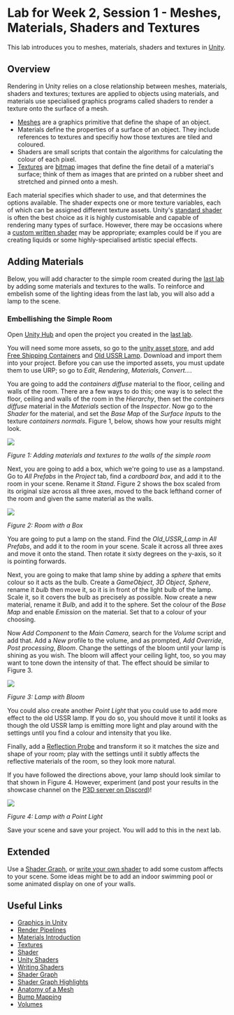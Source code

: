 # Lab for Week 2, Session 1 - Meshes, Materials, Shaders and Textures  

This lab introduces you to meshes, materials, shaders and textures in [Unity](https://unity.com/).

## Overview

Rendering in Unity relies on a close relationship between meshes, materials, shaders and textures; textures are applied to objects using materials, and materials use specialised graphics programs called shaders to render a texture onto the surface of a mesh.

+ [Meshes](https://docs.unity3d.com/Manual/AnatomyofaMesh.html) are a graphics primitive that define the shape of an object.
+ Materials define the properties of a surface of an object. They include references to textures and specifiy how those textures are tiled and coloured.
+ Shaders are small scripts that contain the algorithms for calculating the colour of each pixel.
+ [Textures](https://docs.unity3d.com/Manual/Textures.html) are [bitmap](https://en.wikipedia.org/wiki/Bitmap) images that define the fine detail of a material's surface; think of them as images that are printed on a rubber sheet and stretched and pinned onto a mesh.

Each material specifies which shader to use, and that determines the options available. The shader expects one or more texture variables, each of which can be assigned different texture assets. Unity's [standard shader](https://docs.unity3d.com/Manual/shader-StandardShader.html) is often the best choice as it is highly customisable and capable of rendering many types of surface. However, there may be occasions where a [custom written shader](https://docs.unity3d.com/Manual/shader-writing.html) may be appropriate; examples could be if you are creating liquids or some highly-specialised artistic special effects.

## Adding Materials

Below, you will add character to the simple room created during the [last lab](./week1Session2.md) by adding some materials and textures to the walls. To reinforce and embelish some of the lighting ideas from the last lab, you will also add a lamp to the scene.

### Embellishing the Simple Room

Open [Unity Hub](https://docs.unity3d.com/Manual/GettingStartedUnityHub.html) and open the project you created in the [last lab](./week1Session2.md).

You will need some more assets, so go to the [unity asset store](https://assetstore.unity.com/), and add [Free Shipping Containers](https://assetstore.unity.com/packages/3d/environments/industrial/free-shipping-containers-18315) and [Old USSR Lamp](https://assetstore.unity.com/packages/3d/props/electronics/old-ussr-lamp-110400). Download and import them into your project. Before you can use the imported assets, you must update them to use URP; so go to _Edit_, _Rendering_, _Materials_, _Convert..._.

You are going to add the _containers diffuse_ material to the floor, ceiling and walls of the room. There are a few ways to do this; one way is to select the floor, ceiling and walls of the room in the _Hierarchy_, then set the _containers diffuse_ material in the _Materials_ section of the _Inspector_. Now go to the _Shader_ for the material, and set the _Base Map_ of the _Surface Inputs_ to the texture _containers normals_. Figure 1, below, shows how your results might look.

![](./images/shippingContainer.png)

_Figure 1: Adding materials and textures to the walls of the simple room_

Next, you are going to add a box, which we're going to use as a lampstand. Go to _All Prefabs_ in the _Project_ tab, find a _cardboard box_, and add it to the room in your scene. Rename it _Stand_. Figure 2 shows the box scaled from its original size across all three axes, moved to the back lefthand corner of the room and given the same material as the walls.

![](./images/shippingContainerBox.png)

_Figure 2: Room with a Box_

You are going to put a lamp on the stand. Find the _Old_USSR_Lamp_ in _All Prefabs_, and add it to the room in your scene. Scale it across all three axes and move it onto the stand. Then rotate it sixty degrees on the y-axis, so it is pointing forwards.

Next, you are going to make that lamp shine by adding a _sphere_ that emits colour so it acts as the bulb. Create a _GameObject_, _3D Object_, _Sphere_, rename it _bulb_ then move it, so it is in front of the light bulb of the lamp. Scale it, so it covers the bulb as precisely as possible. Now create a new material, rename it _Bulb_, and add it to the sphere. Set the colour of the _Base Map_ and enable _Emission_ on the material. Set that to a colour of your choosing.

Now _Add Component_ to the _Main Camera_, search for the _Volume_ script and add that. Add a _New_ profile to the volume, and as prompted, _Add Override_, _Post processing_, _Bloom_. Change the settings of the bloom until your lamp is shining as you wish. The bloom will affect your ceiling light, too, so you may want to tone down the intensity of that. The effect should be similar to Figure 3.

![](./images/lampWithBloom.png)

_Figure 3: Lamp with Bloom_

You could also create another _Point Light_ that you could use to add more effect to the old USSR lamp. If you do so, you should move it until it looks as though the old USSR lamp is emitting more light and play around with the settings until you find a colour and intensity that you like.

Finally, add a [Reflection Probe](https://docs.unity3d.com/Manual/class-ReflectionProbe.html) and transform it so it matches the size and shape of your room; play with the settings until it subtly affects the reflective materials of the room, so they look more natural.

If you have followed the directions above, your lamp should look similar to that shown in Figure 4. However, experiment (and post your results in the showcase channel on the [P3D server on Discord](https://discord.gg/PutHQRGkPA))!

![](./images/lampWithLight.png)

_Figure 4: Lamp with a Point Light_

Save your scene and save your project. You will add to this in the next lab.

## Extended

Use a [Shader Graph](https://docs.unity3d.com/Packages/com.unity.shadergraph@15.0/manual/index.html), or [write your own shader](https://docs.unity3d.com/Manual/shader-writing.html) to add some custom affects to your scene. Some ideas might be to add an indoor swimming pool or some animated display on one of your walls.

## Useful Links

+ [Graphics in Unity](https://docs.unity3d.com/Manual/Graphics.html)
+ [Render Pipelines](https://docs.unity3d.com/Manual/render-pipelines.html)
+ [Materials Introduction](https://docs.unity3d.com/Manual/materials-introduction.html)
+ [Textures](https://docs.unity3d.com/Manual/Textures.html)
+ [Shader](https://en.wikipedia.org/wiki/Shader)
+ [Unity Shaders](https://docs.unity3d.com/Manual/Shaders.html)
+ [Writing Shaders](https://docs.unity3d.com/Manual/shader-writing.html)
+ [Shader Graph](https://docs.unity3d.com/Packages/com.unity.shadergraph@15.0/manual/index.html)
+ [Shader Graph Highlights](https://unity.com/features/shader-graph)
+ [Anatomy of a Mesh](https://docs.unity3d.com/Manual/AnatomyofaMesh.html)
+ [Bump Mapping](https://docs.unity3d.com/Manual/StandardShaderMaterialParameterNormalMap.html)
+ [Volumes](https://docs.unity3d.com/Packages/com.unity.render-pipelines.high-definition@10.6/manual/Volumes.html)
